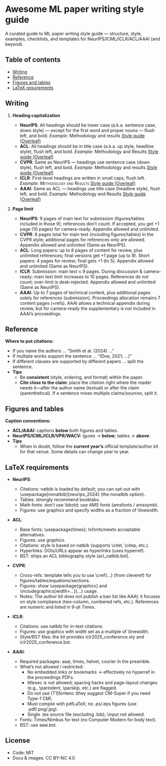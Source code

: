 # Awesome ML paper writing style guide
A curated guide to ML paper writing style guide — structure, style, examples, checklists, and templates for NeurIPS/ICML/ICLR/ACL/AAAI (and beyond).

## Table of contents
- [Writing](#writing)
- [Reference](#reference)
- [Figures and tables](#figures-and-tables)
- [LaTeX requirements](#laTeX-requirements)

## Writing

1. **Heading capitalization**
   - **NeurIPS**: All headings should be lower case (a.k.a. sentence case, down style) — except for the first word and proper nouns — flush left, and bold. *Example:* Methodology and results [Style guide (Overleaf)](https://www.overleaf.com/latex/templates/neurips-2024/tpsbbrdqcmsh.pdf)
   - **ACL**: All headings should be in title case (a.k.a. up style, headline style), flush left, and bold. *Example:* Methodology and Results [Style guide (Overleaf)](https://www.overleaf.com/latex/templates/association-for-computational-linguistics-acl-conference/jvxskxpnznfj.pdf)
   - **CVPR**: Same as NeurIPS — headings use sentence case (down style), flush left, and bold. *Example:* Methodology and results [Style guide (Overleaf)](https://www.overleaf.com/latex/templates/cvpr-2022-author-kit/qbmjsdxryffn.pdf)
   - **ICLR**: First-level headings are written in small caps, flush left. *Example:* <span style="font-variant: small-caps;">Methodology and Results</span> [Style guide (Overleaf)](https://www.overleaf.com/latex/templates/template-for-iclr-2025-conference-submission/gqzkdyycxtvt.pdf)
   - **AAAI**: Same as ACL — headings use title case (headline style), flush left, and bold. *Example:* Methodology and Results [Style guide (Overleaf)](https://www.overleaf.com/latex/templates/aaai-press-latex-template/jymjdgdpdmxp.pdf)
  
2. **Page limit**
   - **NeurIPS**: 9 pages of main text for submission (figures/tables included in those 9); references don’t count. If accepted, you get +1 page (10 pages) for camera-ready. Appendix allowed and unlimited.
   - **CVPR**: 8 pages total for main text (including figures/tables) in the CVPR style; additional pages for references only are allowed. Appendix allowed and unlimited (Same as NeurIPS).
   - **ACL**: Long papers: up to 8 pages of content for review, plus unlimited references; final versions get +1 page (up to 9). Short papers: 4 pages for review; final gets +1 (to 5). Appendix allowed and unlimited (Same as NeurIPS).
   - **ICLR**: Submission: main text ≤ 9 pages. During discussion & camera-ready: main text limit increases to 10 pages. References do not count; over-limit is desk-rejected. Appendix allowed and unlimited (Same as NeurIPS).
   - **AAAI**: Up to 7 pages of technical content, plus additional pages solely for references (submission). Proceedings allocation remains 7 content pages (+refs). AAAI allows a technical appendix during review, but for camera-ready the supplementary is not included in AAAI’s proceedings. 

## Reference

**Where to put citations:**
   - If you name the authors … “Smith et al. (2024) …”
   - If multiple works support the sentence … “(Doe, 2021; …)”
   - If different clauses are supported by different papers … split the sentence.
   - **Tips**
     - Be **consistent** (style, ordering, and format) within the paper.
     - **Cite close to the claim**: place the citation right where the reader needs it—after the author name (textual) or after the claim (parenthetical). If a sentence mixes multiple claims/sources, split it.
    
## Figures and tables

**Caption conventions:**
   - **ACL/AAAI:** captions **below** both figures and tables.
   - **NeurIPS/ICML/ICLR/VPR/WACV:** igures → **below**; tables → **above**.
   - **Tips**
        - When in doubt, follow the **current year’s** official template/author kit for that venue. Some details can change year to year.

## LaTeX requirements
- **NeurIPS**:
	- Citations: natbib is loaded by default; you can opt-out with \usepackage[nonatbib]{neurips_2024} (the nonatbib option). 
	- Tables: strongly recommend booktabs. 
	- Math fonts: don’t use \bbold; use AMS fonts (amsfonts / amssymb). 
	- Figures: use graphicx and specify widths as a fraction of \linewidth. 

- **ACL**:
	- Base fonts: \usepackage{times}; txfonts/newtx acceptable alternatives. 
	- Figures: use graphicx. 
	- Citations: style is based on natbib (supports \citet, \citep, etc.). 
	- Hyperlinks: DOIs/URLs appear as hyperlinks (uses hyperref). 
	- BST: ships an ACL bibliography style (acl_natbib.bst). 

- **CVPR**:
	- Cross-refs: template tells you to use \cref{...} (from cleveref) for figures/tables/equations/sections. 
	- Figures: show \usepackage{graphicx} and \includegraphics[width=...]{...} usage. 
	- Notes: The author kit does not publish a ban list like AAAI; it focuses on style compliance (two-column, numbered refs, etc.). References are numeric and listed in 9-pt Times. 

- **ICLR**:
	- Citations: use natbib for in-text citations. 
	- Figures: use graphicx with width set as a multiple of \linewidth. 
	- Style/BST files: the kit provides iclr2025_conference.sty and iclr2025_conference.bst. 

- **AAAI**:
	- Required packages: aaai, times, helvet, courier in the preamble. 
	- What’s not allowed / restricted:
		- No embedded links or bookmarks → effectively no hyperref in the proceedings PDFs. 
		- titlesec is not allowed; spacing hacks and page-layout changes (e.g., \parindent, \parskip, etc.) are flagged. 
		- Do not use [T1]fontenc (they suggest CM-Super if you need Type-1 CM). 
		- Must compile with pdfLaTeX; no .ps/.eps figures (use .pdf/.png/.jpg). 
		- Single .tex source file (excluding .bib); \input not allowed. 
	- Fonts: Times/Nimbus for text (no Computer Modern for body text). 
	- BST: use aaai.bst.

## License
- Code: MIT
- Docs & images: CC BY-NC 4.0
